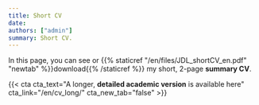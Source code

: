 ```yaml
---
title: Short CV
date:
authors: ["admin"]
summary: Short CV.
---
```


In this page, you can see or {{% staticref "/en/files/JDL_shortCV_en.pdf" "newtab" %}}download{{% /staticref %}} my short, 2-page **summary CV**. 

{{< cta cta_text="A longer, <strong>detailed academic version</strong> is available here" cta_link="/en/cv_long/" cta_new_tab="false" >}}

<div id="adobe-dc-view" style="height: 842px; width: 595px;"></div>
<script src="https://documentcloud.adobe.com/view-sdk/main.js"></script>
<script type="text/javascript">
	document.addEventListener("adobe_dc_view_sdk.ready", function(){ 
		var adobeDCView = new AdobeDC.View({clientId: "064da19ffdb04db7b0ea2c9a528805cb", divId: "adobe-dc-view"});
		adobeDCView.previewFile({
			content:{location: {url: "https://jdleongomez.info/en/files/JDL_shortCV_en.pdf"}},
			metaData:{fileName: "JD Leongómez - short CV.pdf"}
		}, {embedMode: "SIZED_CONTAINER"});
	});
</script>
